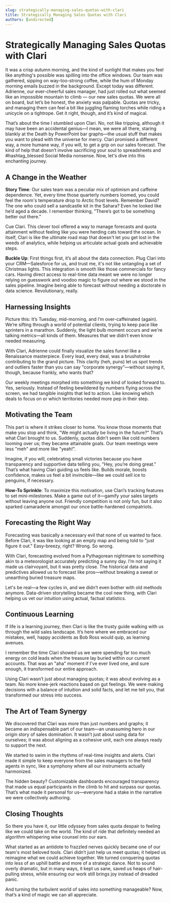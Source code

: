 ```yaml
---
slug: strategically-managing-sales-quotas-with-clari
title: Strategically Managing Sales Quotas with Clari
authors: [undirected]
---
```



# Strategically Managing Sales Quotas with Clari

It was a crisp autumn morning, and the kind of sunlight that makes you feel like anything's possible was spilling into the office windows. Our team was gathered, sipping on way-too-strong coffee, while the hum of Monday morning emails buzzed in the background. Except today was different. Adrienne, our ever-cheerful sales manager, had just rolled out what seemed like an impossible mountain to climb — our new sales quotas. We were all on board, but let’s be honest, the anxiety was palpable. Quotas are tricky, and managing them can feel a bit like juggling flaming torches while riding a unicycle on a tightrope. Get it right, though, and it’s kind of magical.

That’s about the time I stumbled upon Clari. No, not like tripping, although it may have been an accidental genius—I mean, we were all there, staring blankly at the Death by PowerPoint bar graphs—the usual stuff that makes you want to plead with the universe for mercy. Clari promised a different way, a more humane way, if you will, to get a grip on our sales forecast. The kind of help that doesn’t involve sacrificing your soul to spreadsheets and #hashtag_blessed Social Media nonsense. Now, let's dive into this enchanting journey.

## A Change in the Weather

**Story Time**: Our sales team was a peculiar mix of optimism and caffeine dependence. Yet, every time those quarterly numbers loomed, you could feel the room's temperature drop to Arctic frost levels. Remember David? The one who could sell a sandcastle kit in the Sahara? Even he looked like he’d aged a decade. I remember thinking, "There’s got to be something better out there."

Cue Clari. This clever tool offered a way to manage forecasts and quota attainment without feeling like you were herding cats toward the ocean. In itself, Clari is like the ultimate road map that doesn't let you get lost in the weeds of analytics, while helping us articulate actual goals and achievable steps.

**Buckle Up**: First things first, it’s all about the data connection. Plug Clari into your CRM—Salesforce for us, and trust me, it's not like untangling a set of Christmas lights. This integration is smooth like those commercials for fancy cars. Having direct access to real-time data meant we were no longer relying on guesswork and voodoo magic to figure out where we stood in the sales pipeline. Imagine being able to forecast without needing a doctorate in data science. Revolutionary, really.

## Harnessing Insights

Picture this: It’s Tuesday, mid-morning, and I’m over-caffeinated (again). We’re sifting through a world of potential clients, trying to keep pace like sprinters in a marathon. Suddenly, the light bulb moment occurs and we're talking metrics—all kinds of them. Measures that we didn’t even know needed measuring.

With Clari, Adrienne could finally visualize the sales funnel like a Renaissance masterpiece. Every lead, every deal, was a brushstroke contributing to the grand picture. This clarity (heh, puns) let us spot trends and outliers faster than you can say "corporate synergy"—without saying it, though, because frankly, who wants that?

Our weekly meetings morphed into something we kind of looked forward to. Yes, seriously. Instead of feeling bewildered by numbers flying across the screen, we had tangible insights that led to action. Like knowing which deals to focus on or which territories needed more pep in their step.

## Motivating the Team

This part is where it strikes closer to home. You know those moments that make you stop and think, "We might actually be living in the future?" That’s what Clari brought to us. Suddenly, quotas didn’t seem like cold numbers looming over us; they became attainable goals. Our team meetings were less "meh" and more like "yeah!".

Imagine, if you will, celebrating small victories because you have transparency and supportive data telling you, "Hey, you’re doing great." That’s what having Clari guiding us feels like. Builds morale, boosts confidence, makes us feel a bit invincible—like we could sell ice to penguins, if necessary.

**How-To Sprinkle**: To maximize this motivation, use Clari’s tracking features to set mini-milestones. Make a game out of it—gamify your sales targets without leaving anyone out. Friendly competition is not only fun, but it also sparked camaraderie amongst our once battle-hardened compatriots.

## Forecasting the Right Way  

Forecasting was basically a necessary evil that none of us wanted to face. Before Clari, it was like looking at an empty map and being told to "just figure it out." Easy-breezy, right? Wrong. So wrong.

With Clari, forecasting evolved from a Pythagorean nightmare to something akin to a meteorologist accurately predicting a sunny day. I’m not saying it made us clairvoyant, but it was pretty close. The historical data and predictives allowed us to forecast like pros—without breaking a sweat or unearthing buried treasure maps.

Let's be real—a few cycles in, and we didn’t even bother with old methods anymore. Data-driven storytelling became the cool new thing, with Clari helping us vet our intuition using actual, factual statistics. 

## Continuous Learning

If life is a learning journey, then Clari is like the trusty guide walking with us through the wild sales landscape. It’s here where we embraced our mistakes, well, happy accidents as Bob Ross would quip, as learning avenues.

I remember the time Clari showed us we were spending far too much energy on cold leads when the treasure lay buried within our current accounts. That was an "aha" moment if I've ever lived one, and sure enough, it transformed our entire approach.

Using Clari wasn’t just about managing quotas; it was about evolving as a team. No more knee-jerk reactions based on gut feelings. We were making decisions with a balance of intuition and solid facts, and let me tell you, that transformed our stress into success.

## The Art of Team Synergy

We discovered that Clari was more than just numbers and graphs; it became an indispensable part of our team—an unassuming hero in our origin story of sales domination. It wasn’t just about using data for ourselves; it was about aligning as a cohesive unit, each one always ready to support the next.

We started to swim in the rhythms of real-time insights and alerts. Clari made it simple to keep everyone from the sales managers to the field agents in sync, like a symphony where all our instruments actually harmonized.

The hidden beauty? Customizable dashboards encouraged transparency that made us equal participants in the climb to hit and surpass our quotas. That’s what made it personal for us—everyone had a stake in the narrative we were collectively authoring.

## Closing Thoughts

So there you have it, our little odyssey from sales quota despair to feeling like we could take on the world. The kind of ride that definitely needed an algorithm whispering wise counsel into our ears.

What started as an antidote to frazzled nerves quickly became one of our team's most beloved tools. Clari didn’t just help us meet quotas; it helped us reimagine what we could achieve together. We turned conquering quotas into less of an uphill battle and more of a strategic dance. Not to sound overly dramatic, but in many ways, it kept us sane, saved us heaps of hair-pulling stress, while ensuring our work still brings joy instead of dreaded panic.

And turning the turbulent world of sales into something manageable? Now, that’s a kind of magic we can all appreciate.